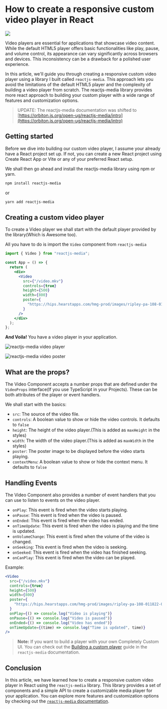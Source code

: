 # How to create a responsive custom video player in React

![](https://dev-to-uploads.s3.amazonaws.com/uploads/articles/se424m2u3q6cs4hs01x6.png)

Video players are essential for applications that showcase video content. While the default HTML5 player offers basic functionalities like play, pause, and volume control, its appearance can vary significantly across browsers and devices.  This inconsistency can be a drawback for a polished user experience.

In this article, we'll guide you through creating a responsive custom video player using a library I built called `reactjs-media`. This approach lets you avoid the limitations of the default HTML5 player and the complexity of building a video player from scratch. The reactjs-media library provides more react approach to building your custom player with a wide range of features and customization options.

> UPDATE: The reactjs-media documentation was shifted to [https://orbiton.js.org/open-ug/reactjs-media/intro](https://orbiton.js.org/open-ug/reactjs-media/intro)


<!--truncate-->

## Getting started

Before we dive into building our custom video player, I assume your already have a React project set up. If not, you can create a new React project using Create React App or Vite or any of your preferred React setup.

We shall then go ahead and install the reactjs-media library using npm or yarn.

```bash
npm install reactjs-media
```

or

```bash
yarn add reactjs-media
```

## Creating a custom video player

To create a Video player we shall start with the default player provided by the library(Which is Awesome too).

All you have to do is import the `Video` component from `reactjs-media` 

```jsx
import { Video } from "reactjs-media";

const App = () => {
  return (
    <div>
      <Video
        src={"/video.mkv"}
        controls={true}
        height={500}
        width={800}
        poster={
          "https://hips.hearstapps.com/hmg-prod/images/ripley-pa-108-011822-01629-r-661067043d66f.jpg?resize=980:*"
        }
      />
    </div>
  );
};
```

**And Voila!** You have a video player in your application.

![reactjs-media video player](https://dev-to-uploads.s3.amazonaws.com/uploads/articles/bsxsuwlbusxeve0zf1em.png)

![reactjs-media video poster](https://dev-to-uploads.s3.amazonaws.com/uploads/articles/l9zb7fepyracfsxv92qf.png)

## What are the props?

The Video Component accepts a number props that are defined under the `VideoProps` interface(If you use TypeScript in your Projects). These can be both attributes of the player or event handlers.

We shall start with the basics:

- `src`: The source of the video file.
- `controls`: A boolean value to show or hide the video controls. It defaults to `false`
- `height`: The height of the video player.(This is added as `maxHeight` in the styles)
- `width`: The width of the video player.(This is added as `maxWidth` in the styles)
- `poster`: The poster image to be displayed before the video starts playing.
- `contextMenu`: A boolean value to show or hide the context menu. It defaults to `false`


## Handling Events

The Video Component also provides a number of event handlers that you can use to listen to events on the video player.

- `onPlay`: This event is fired when the video starts playing.
- `onPause`: This event is fired when the video is paused.
- `onEnded`: This event is fired when the video has ended.
- `onTimeUpdate`: This event is fired when the video is playing and the time is updated.
- `onVolumeChange`: This event is fired when the volume of the video is changed.
- `onSeeking`: This event is fired when the video is seeking.
- `onSeeked`: This event is fired when the video has finished seeking.
- `onCanPlay`: This event is fired when the video can be played.

Example:

```jsx
<Video
  src={"/video.mkv"}
  controls={true}
  height={500}
  width={800}
  poster={
    "https://hips.hearstapps.com/hmg-prod/images/ripley-pa-108-011822-01629-r-661067043d66f.jpg?resize=980:*"
  }
  onPlay={() => console.log("Video is playing")}
  onPause={() => console.log("Video is paused")}
  onEnded={() => console.log("Video has ended")}
  onTimeUpdate={(time) => console.log("Time is updated", time)}
/>

```

> **Note:** If you want to build a player with your own Completely Custom UI. You can check out the [Building a custom player](https://open.cranom.tech/reactjs-media/building-custom-player) guide in the `reactjs-media` documentation.


## Conclusion

In this article, we have learned how to create a responsive custom video player in React using the `reactjs-media` library. This library provides a set of components and a simple API to create a customizable media player for your application. You can explore more features and customization options by checking out the [`reactjs-media` documentation](https://open.cranom.tech/reactjs-media/intro).

